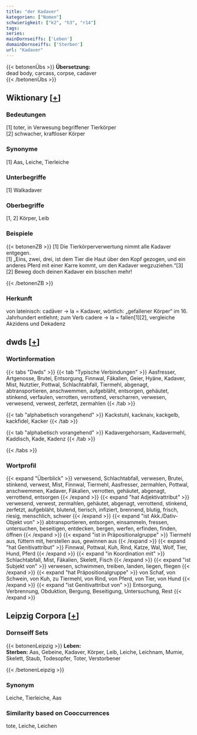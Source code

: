 ```yaml
---
title: "der Kadaver"
kategorien: ["Nomen"]
schwierigkeit: ["k2", "h3", "r14"]
tags:
series:
mainDornseiffs: ['Leben']
domainDornseiffs: ['Sterben']
url: "Kadaver"
---
```


{{< betonenÜbs >}}
**Übersetzung:**  
dead body, carcass, corpse, cadaver  
{{< /betonenÜbs >}}

## Wiktionary [[+](https://de.wiktionary.org/wiki/Kadaver)]

### Bedeutungen
[1] toter, in Verwesung begriffener Tierkörper  
[2] schwacher, kraftloser Körper  

### Synonyme
[1] Aas, Leiche, Tierleiche  

### Unterbegriffe
[1] Walkadaver  

### Oberbegriffe
[1, 2] Körper, Leib  

### Beispiele
{{< betonenZB >}}
[1] Die Tierkörperverwertung nimmt alle Kadaver entgegen.  
[1] „Eins, zwei, drei, ist dem Tier die Haut über den Kopf gezogen, und ein anderes Pferd mit einer Karre kommt, um den Kadaver wegzuziehen.“[3]  
[2] Beweg doch deinen Kadaver ein bisschen mehr!  

{{< /betonenZB >}}
### Herkunft
von lateinisch: cadāver → la = Kadaver, wörtlich: „gefallener Körper“ im 16. Jahrhundert entlehnt; zum Verb cadere → la = fallen[1][2], vergleiche Akzidens und Dekadenz  



## dwds [[+](https://www.dwds.de/wb/Kadaver)]

### Wortinformation
{{< tabs "Dwds" >}}
{{< tab "Typische Verbindungen" >}}
Aasfresser, Artgenosse, Brutei, Entsorgung, Finnwal, Fäkalien, Geier, Hyäne, Kadaver, Mist, Nutztier, Pottwal, Schlachtabfall, Tiermehl, abgenagt, abtransportieren, anschwemmen, aufgebläht, entsorgen, gehäutet, stinkend, verfaulen, verrotten, verrottend, verscharren, verwesen, verwesend, verwest, zerfetzt, zermahlen
{{< /tab >}}

{{< tab "alphabetisch vorangehend" >}}
Kackstuhl, kacknaiv, kackgelb, kackfidel, Kacker
{{< /tab >}}

{{< tab "alphabetisch vorangehend" >}}
Kadavergehorsam, Kadavermehl, Kaddisch, Kade, Kadenz
{{< /tab >}}

{{< /tabs >}}

### Wortprofil
{{< expand "Überblick" >}} verwesend, Schlachtabfall, verwesen, Brutei, stinkend, verwest, Mist, Finnwal, Tiermehl, Aasfresser, zermahlen, Pottwal, anschwemmen, Kadaver, Fäkalien, verrotten, gehäutet, abgenagt, verrottend, entsorgen {{< /expand >}}
{{< expand "hat Adjektivattribut" >}} verwesend, verwest, zermahlen, gehäutet, abgenagt, verrottend, stinkend, zerfetzt, aufgebläht, blutend, tierisch, infiziert, brennend, blutig, frisch, riesig, menschlich, schwer {{< /expand >}}
{{< expand "ist Akk./Dativ-Objekt von" >}} abtransportieren, entsorgen, einsammeln, fressen, untersuchen, beseitigen, entdecken, bergen, werfen, erfinden, finden, öffnen {{< /expand >}}
{{< expand "ist in Präpositionalgruppe" >}} Tiermehl aus, füttern mit, herstellen aus, gewinnen aus {{< /expand >}}
{{< expand "hat Genitivattribut" >}} Finnwal, Pottwal, Kuh, Rind, Katze, Wal, Wolf, Tier, Hund, Pferd {{< /expand >}}
{{< expand "in Koordination mit" >}} Schlachtabfall, Mist, Fäkalien, Skelett, Fisch {{< /expand >}}
{{< expand "ist Subjekt von" >}} verwesen, schwimmen, treiben, landen, liegen, fliegen {{< /expand >}}
{{< expand "hat Präpositionalgruppe" >}} von Schaf, von Schwein, von Kuh, zu Tiermehl, von Rind, von Pferd, von Tier, von Hund {{< /expand >}}
{{< expand "ist Genitivattribut von" >}} Entsorgung, Verbrennung, Obduktion, Bergung, Beseitigung, Untersuchung, Rest {{< /expand >}}

## Leipzig Corpora [[+](https://corpora.uni-leipzig.de/en/res?word=Kadaver&corpusId=deu_newscrawl-public_2018)]

### Dornseiff Sets
{{< betonenLeipzig >}}
**Leben:**  
**Sterben:** Aas, Gebeine, Kadaver, Körper, Leib, Leiche, Leichnam, Mumie, Skelett, Staub, Todesopfer, Toter, Verstorbener  

{{< /betonenLeipzig >}}

### Synonym
Leiche, Tierleiche, Aas


### Similarity based on Cooccurrences
tote, Leiche, Leichen

